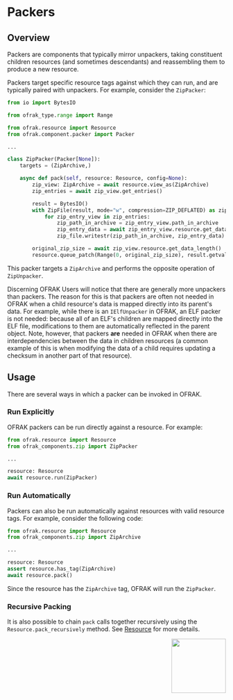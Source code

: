 # Packers
## Overview
Packers are components that typically mirror unpackers, taking constituent children resources (and sometimes descendants) and reassembling them to produce a new resource.

Packers target specific resource tags against which they can run, and are typically paired with unpackers. For example, consider the `ZipPacker`:

```python
from io import BytesIO

from ofrak_type.range import Range

from ofrak.resource import Resource
from ofrak.component.packer import Packer

...

class ZipPacker(Packer[None]):
    targets = (ZipArchive,)

    async def pack(self, resource: Resource, config=None):
        zip_view: ZipArchive = await resource.view_as(ZipArchive)
        zip_entries = await zip_view.get_entries()

        result = BytesIO()
        with ZipFile(result, mode="w", compression=ZIP_DEFLATED) as zip_file:
            for zip_entry_view in zip_entries:
                zip_path_in_archive = zip_entry_view.path_in_archive
                zip_entry_data = await zip_entry_view.resource.get_data()
                zip_file.writestr(zip_path_in_archive, zip_entry_data)

        original_zip_size = await zip_view.resource.get_data_length()
        resource.queue_patch(Range(0, original_zip_size), result.getvalue())
```

This packer targets a `ZipArchive` and performs the opposite operation of `ZipUnpacker`.

Discerning OFRAK Users will notice that there are generally more unpackers than packers. The reason for this is that packers are often not needed in OFRAK when a child resource's data is mapped directly into its parent's data. For example, while there is an `IElfUnpacker` in OFRAK, an ELF packer is not needed: because all of an ELF's children are mapped directly into the ELF file, modifications to them are automatically reflected in the parent object. Note, however, that packers **are** needed in OFRAK when there are interdependencies between the data in children resources (a common example of this is when modifying the data of a child requires updating a checksum in another part of that resource).

## Usage
There are several ways in which a packer can be invoked in OFRAK.

### Run Explicitly
OFRAK packers can be run directly against a resource. For example:
```python
from ofrak.resource import Resource
from ofrak_components.zip import ZipPacker

...

resource: Resource
await resource.run(ZipPacker)
```

### Run Automatically
Packers can also be run automatically against resources with valid resource tags. For example, consider the following code:
```python
from ofrak.resource import Resource
from ofrak_components.zip import ZipArchive

...

resource: Resource
assert resource.has_tag(ZipArchive)
await resource.pack()
```

Since the resource has the `ZipArchive` tag, OFRAK will run the `ZipPacker`.

### Recursive Packing
It is also possible to chain `pack` calls together recursively using the `Resource.pack_recursively` method. See [Resource](../resource.md) for more details.

<div align="right">
<img src="../../assets/square_04.png" width="125" height="125">
</div>
